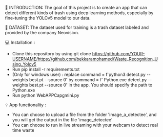 🎯 INTRODUCTION: The goal of this project is to create an app that can detect different kinds of trash using deep learning methods, especially by fine-tuning the YOLOv5 model to our data.

📂 DATASET: The dataset used for training is a trash dataset labeled and provided by the company Neovision.

💻 Installation :
* Clone this repository by using git clone https://github.com/YOUR-USERNAME/https://github.com/bekkaramohamed/Waste_Recognition_Using_Yolov5
* Run pip install -r requirements.txt
* (Only for windows user) : replace command = f'python3 detect.py --weights best.pt --source 0' by command = f' Python.exe detect.py --weights best.pt --source 0' in the app. You should specify the path to Python.exe
* Run python WebAPPCapgmini.py

💡 App functionality :
* You can choose to upload a file from the folder 'image_a_detectee', and you will get the output in the file 'image_detectee'
* You can choose to run in live streaming with your webcam to detect real time waste

